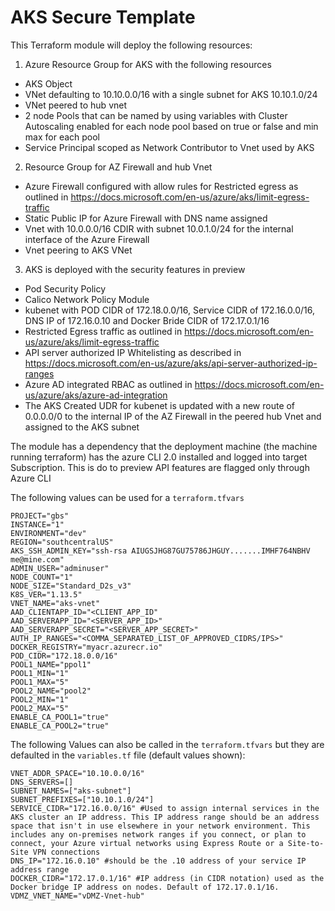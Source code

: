 # AKS Secure Template

This Terraform module will deploy the following resources:

1. Azure Resource Group for AKS with the following resources
  * AKS Object
  * VNet defaulting to 10.10.0.0/16 with a single subnet for AKS 10.10.1.0/24
  * VNet peered to hub vnet
  * 2 node Pools that can be named by using variables with Cluster Autoscaling enabled for each node pool based on true or false and min max for each pool
  * Service Principal scoped as Network Contributor to Vnet used by AKS
2. Resource Group for AZ Firewall and hub Vnet
  * Azure Firewall configured with allow rules for Restricted egress as outlined in https://docs.microsoft.com/en-us/azure/aks/limit-egress-traffic
  * Static Public IP for Azure Firewall with DNS name assigned
  * Vnet with 10.0.0.0/16 CDIR with subnet 10.0.1.0/24 for the internal interface of the Azure Firewall
  * Vnet peering to AKS VNet
3. AKS is deployed with the security features in preview
  * Pod Security Policy
  * Calico Network Policy Module
  * kubenet with POD CIDR of 172.18.0.0/16, Service CIDR of 172.16.0.0/16, DNS IP of 172.16.0.10 and Docker Bride CIDR of 172.17.0.1/16
  * Restricted Egress traffic as outlined in https://docs.microsoft.com/en-us/azure/aks/limit-egress-traffic
  * API server authorized IP Whitelisting as described in https://docs.microsoft.com/en-us/azure/aks/api-server-authorized-ip-ranges
  * Azure AD integrated RBAC as outlined in https://docs.microsoft.com/en-us/azure/aks/azure-ad-integration
  * The AKS Created UDR for kubenet is updated with a new route of 0.0.0.0/0 to the internal IP of the AZ Firewall in the peered hub Vnet and assigned to the AKS subnet
  
The module has a dependency that the deployment machine (the machine running terraform) has the azure CLI 2.0 installed and logged into target Subscription. This is do to preview API features are flagged only through Azure CLI

The following values can be used for a `terraform.tfvars`

```hcl
PROJECT="gbs"
INSTANCE="1"
ENVIRONMENT="dev"
REGION="southcentralUS"
AKS_SSH_ADMIN_KEY="ssh-rsa AIUGSJHG87GU75786JHGUY.......IMHF764NBHV me@mine.com"
ADMIN_USER="adminuser"
NODE_COUNT="1"
NODE_SIZE="Standard_D2s_v3"
K8S_VER="1.13.5"
VNET_NAME="aks-vnet"
AAD_CLIENTAPP_ID="<CLIENT_APP_ID"
AAD_SERVERAPP_ID="<SERVER_APP_ID>"
AAD_SERVERAPP_SECRET="<SERVER_APP_SECRET>"
AUTH_IP_RANGES="<COMMA_SEPARATED_LIST_OF_APPROVED_CIDRS/IPS>"
DOCKER_REGISTRY="myacr.azurecr.io"
POD_CIDR="172.18.0.0/16"
POOL1_NAME="ppol1"
POOL1_MIN="1"
POOL1_MAX="5"
POOL2_NAME="pool2"
POOL2_MIN="1"
POOL2_MAX="5"
ENABLE_CA_POOL1="true"
ENABLE_CA_POOL2="true"
```

The following Values can also be called in the `terraform.tfvars` but they are defaulted in the `variables.tf` file (default values shown):
```hcl
VNET_ADDR_SPACE="10.10.0.0/16"
DNS_SERVERS=[]
SUBNET_NAMES=["aks-subnet"]
SUBNET_PREFIXES=["10.10.1.0/24"]
SERVICE_CIDR="172.16.0.0/16" #Used to assign internal services in the AKS cluster an IP address. This IP address range should be an address space that isn't in use elsewhere in your network environment. This includes any on-premises network ranges if you connect, or plan to connect, your Azure virtual networks using Express Route or a Site-to-Site VPN connections
DNS_IP="172.16.0.10" #should be the .10 address of your service IP address range
DOCKER_CIDR="172.17.0.1/16" #IP address (in CIDR notation) used as the Docker bridge IP address on nodes. Default of 172.17.0.1/16.
VDMZ_VNET_NAME="vDMZ-Vnet-hub"
```
